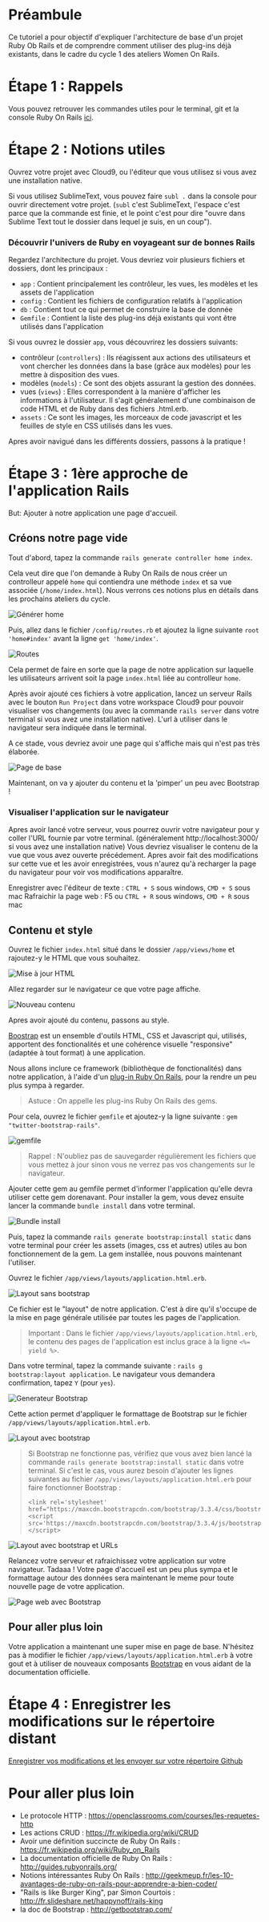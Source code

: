 # Préambule

Ce tutoriel a pour objectif d'expliquer l'architecture de base d'un projet Ruby Ob Rails et de comprendre comment utiliser des plug-ins déjà existants, dans le cadre du cycle 1 des ateliers Women On Rails.

# Étape 1 : Rappels

Vous pouvez retrouver les commandes utiles pour le terminal, git et la console Ruby On Rails [ici](https://women-on-rails.github.io/guide/main_commands).

# Étape 2 : Notions utiles

Ouvrez votre projet avec Cloud9, ou l'éditeur que vous utilisez si vous avez une installation native.

Si vous utilisez SublimeText, vous pouvez faire ````subl .```` dans la console pour ouvrir directement votre projet.
(````subl```` c'est SublimeText, l'espace c'est parce que la commande est finie, et le point c'est pour dire "ouvre dans Sublime Text tout le dossier dans lequel je suis, en un coup").

### Découvrir l'univers de Ruby en voyageant sur de bonnes Rails

Regardez l'architecture du projet.
Vous devriez voir plusieurs fichiers et dossiers, dont les principaux :
- ````app```` : Contient principalement les contrôleur, les vues, les modèles et les assets de l'application
- ````config```` : Contient les fichiers de configuration relatifs à l'application
- ````db```` : Contient tout ce qui permet de construire la base de donnée
- ````Gemfile```` : Contient la liste des plug-ins déjà existants qui vont être utilisés dans l'application

Si vous ouvrez le dossier ````app````, vous découvrirez les dossiers suivants:
- contrôleur (````controllers````) : Ils réagissent aux actions des utilisateurs et vont chercher les données dans la base (grâce aux modèles) pour les mettre à disposition des vues.
- modèles (````models````) : Ce sont des objets assurant la gestion des données.
- vues (````views````) : Elles correspondent à la manière d'afficher les informations à l'utilisateur. Il s'agit généralement d'une combinaison de code HTML et de Ruby dans des fichiers .html.erb.
- ````assets```` : Ce sont les images, les morceaux de code javascript et les feuilles de style en CSS utilisés dans les vues.

Apres avoir navigué dans les différents dossiers, passons à la pratique !

# Étape 3 : 1ère approche de l'application Rails

But: Ajouter à notre application une page d'accueil.

## Créons notre page vide

Tout d'abord, tapez la commande ``` rails generate controller home index ```.

Cela veut dire que l'on demande à Ruby On Rails de nous créer un controlleur appelé ``` home ``` qui contiendra une méthode ``` index ``` et sa vue associée (``` /home/index.html ```). Nous verrons ces notions plus en détails dans les prochains ateliers du cycle.

![Générer home](/images/readme/generator.png)

Puis, allez dans le fichier ```/config/routes.rb``` et ajoutez la ligne suivante ``` root 'home#index' ``` avant la ligne ``` get 'home/index' ```.

![Routes](/images/readme/routes.png)

Cela permet de faire en sorte que la page de notre application sur laquelle les utilisateurs arrivent soit la page ``` index.html ``` liée au controlleur ``` home ```.

Après avoir ajouté ces fichiers à votre application, lancez un serveur Rails avec le bouton ``` Run Project ``` dans votre workspace Cloud9 pour pouvoir visualiser vos changements (ou avec la commande ``` rails server ``` dans votre terminal si vous avez une installation native). L'url à utiliser dans le navigateur sera indiquée dans le terminal.

A ce stade, vous devriez avoir une page qui s'affiche mais qui n'est pas très élaborée.

![Page de base](/images/readme/page_navigateur_base.png)

Maintenant, on va y ajouter du contenu et la 'pimper' un peu avec Bootstrap !

### Visualiser l'application sur le navigateur

Apres avoir lancé votre serveur, vous pourrez ouvrir votre navigateur pour y coller l'URL fournie par votre terminal. (généralement http://localhost:3000/ si vous avez une installation native)
Vous devriez visualiser le contenu de la vue que vous avez ouverte précédement.
Apres avoir fait des modifications sur cette vue et les avoir enregistrées, vous n'aurez qu'à recharger la page du navigateur pour voir vos modifications apparaître.

Enregistrer avec l'éditeur de texte : ``` CTRL + S ``` sous windows, ``` CMD + S ``` sous mac
Rafraichir la page web : F5 ou ````CTRL + R```` sous windows, ````CMD + R```` sous mac

## Contenu et style

Ouvrez le fichier ```index.html``` situé dans le dossier ```/app/views/home``` et rajoutez-y le HTML que vous souhaitez.

![Mise à jour HTML](/images/readme/index.png)

Allez regarder sur le navigateur ce que votre page affiche.

![Nouveau contenu](/images/readme/page_navigateur_contenu.png)

Apres avoir ajouté du contenu, passons au style.

[Boostrap](http://getbootstrap.com/) est un ensemble d'outils HTML, CSS et Javascript qui, utilisés, apportent des fonctionalités et une cohérence visuelle "responsive" (adaptée à tout format) à une application.

Nous allons inclure ce framework (bibliothèque de fonctionalités) dans notre application, à l'aide d'un [plug-in Ruby On Rails](https://github.com/seyhunak/twitter-bootstrap-rails),  pour la rendre un peu plus sympa à regarder.

> Astuce : On appelle les plug-ins Ruby On Rails des gems.

Pour cela, ouvrez le fichier ``` gemfile ``` et ajoutez-y la ligne suivante : ``` gem "twitter-bootstrap-rails" ```.

![gemfile](/images/readme/gemfile.png)

> Rappel : N'oubliez pas de sauvegarder régulièrement les fichiers que vous mettez à jour sinon vous ne verrez pas vos changements sur le navigateur.

Ajouter cette gem au gemfile permet d'informer l'application qu'elle devra utiliser cette gem dorenavant. Pour installer la gem, vous devez ensuite lancer la commande ``` bundle install ``` dans votre terminal.

![Bundle install](/images/readme/bundle_install.png)

Puis, tapez la commande ``` rails generate bootstrap:install static ``` dans votre terminal pour créer les assets (images, css et autres) utiles au bon fonctionnement de la gem.
La gem installée, nous pouvons maintenant l'utiliser.

Ouvrez le fichier ``` /app/views/layouts/application.html.erb ```.

![Layout sans bootstrap](/images/readme/application_sans_bootstrap.png)

Ce fichier est le "layout" de notre application. C'est à dire qu'il s'occupe de la mise en page générale utilisée par toutes les pages de l'application.

> Important : Dans le fichier ``` /app/views/layouts/application.html.erb ```, le contenu des pages de l'application est inclus grace à la ligne ``` <%= yield %> ```.

Dans votre terminal, tapez la commande suivante : ``` rails g bootstrap:layout application ```.
Le navigateur vous demandera confirmation, tapez ``` Y ``` (pour ``` yes ```).

![Generateur Bootstrap](/images/readme/commande_layout.png)

Cette action permet d'appliquer le formattage de Bootstrap sur le fichier ``` /app/views/layouts/application.html.erb ```.

![Layout avec bootstrap](/images/readme/application_avec_bootstrap.png)

> Si Bootstrap ne fonctionne pas, vérifiez que vous avez bien lancé la commande ``` rails generate bootstrap:install static ``` dans votre terminal.
> Si c'est le cas, vous aurez besoin d'ajouter les lignes suivantes au fichier ``` /app/views/layouts/application.html.erb ``` pour faire fonctionner Bootstrap :
> ```
> <link rel='stylesheet' href="https://maxcdn.bootstrapcdn.com/bootstrap/3.3.4/css/bootstrap.min.css">
> <script src='https://maxcdn.bootstrapcdn.com/bootstrap/3.3.4/js/bootstrap.min.js'></script>
> ```

![Layout avec bootstrap et URLs](/images/readme/application_avec_bootstrap_et_urls.png)

Relancez votre serveur et rafraichissez votre application sur votre navigateur. Tadaaa ! Votre page d'accueil est un peu plus sympa et le formattage autour des données sera maintenant le meme pour toute nouvelle page de votre application.

![Page web avec Bootstrap](/images/readme/page_web_avec_bootstrap.png)

## Pour aller plus loin

Votre application a maintenant une super mise en page de base.
N'hésitez pas à modifier le fichier ``` /app/views/layouts/application.html.erb ``` à votre gout et à utiliser de nouveaux composants [Bootstrap](http://getbootstrap.com/) en vous aidant de la documentation officielle.

# Étape 4 : Enregistrer les modifications sur le répertoire distant

[Enregistrer vos modifications et les envoyer sur votre répertoire Github](https://women-on-rails.github.io/guide/push_project)

# Pour aller plus loin
- Le protocole HTTP : https://openclassrooms.com/courses/les-requetes-http
- Les actions CRUD : https://fr.wikipedia.org/wiki/CRUD
- Avoir une définition succincte de Ruby On Rails : https://fr.wikipedia.org/wiki/Ruby_on_Rails
- La documentation officielle de Ruby On Rails : http://guides.rubyonrails.org/
- Notions intéressantes Ruby On Rails : http://geekmeup.fr/les-10-avantages-de-ruby-on-rails-pour-apprendre-a-bien-coder/
- "Rails is like Burger King", par Simon Courtois : http://fr.slideshare.net/happynoff/rails-king
- la doc de Bootstrap : http://getbootstrap.com/
